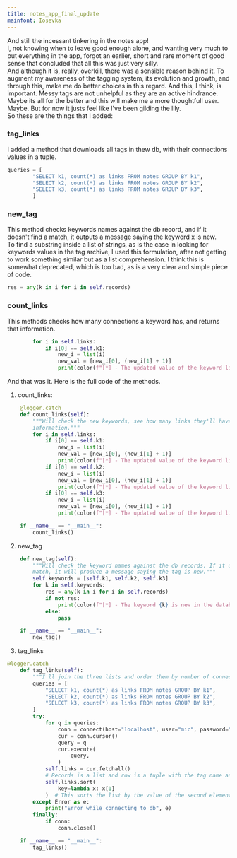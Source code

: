 ```yaml
---
title: notes_app_final_update
mainfont: Iosevka
---
```


And still the incessant tinkering in the notes app!  
I, not knowing when to leave good enough alone, and wanting very much to put
everything in the app, forgot an earlier, short and rare moment of good
sense that concluded that all this was just very silly.  
And although it is, really, overkill, there was a sensible reason behind it. To
augment my awareness of the tagging system, its evolution and growth, and
through this, make me do better choices in this regard. And this, I think, is
important. Messy tags are not unhelpful as they are an active hindrance.  
Maybe its all for the better and this will make me a more thoughtfull user.
Maybe. But for now it justs feel like I've been gilding the lily.  
So these are the things that I added:

### tag_links
I added a method that downloads all tags in thew db, with their connections
values in a tuple.  
```python
queries = [
        "SELECT k1, count(*) as links FROM notes GROUP BY k1",
        "SELECT k2, count(*) as links FROM notes GROUP BY k2",
        "SELECT k3, count(*) as links FROM notes GROUP BY k3",
        ]
```

### new_tag
This method checks keywords names against the db record, and if it doesn't find
a match, it outputs a message saying the keyword x is new.  
To find a substring inside a list of strings, as is the case in looking for
keywords values in the tag archive, I used this formulation, after not getting
to work something similar but as a list comprehension. I think this is somewhat
deprecated, which is too bad, as is a very clear and simple piece of code.
```python
res = any(k in i for i in self.records)
```

### count_links
This methods checks how many connections a keyword has, and returns that
information.  
```python
        for i in self.links:
            if i[0] == self.k1:
                new_i = list(i)
                new_val = [new_i[0], (new_i[1] + 1)]
                print(color(f"[*] - The updated value of the keyword links is {new_val}", fore="#c6f188"))
```
And that was it. Here is the full code of the methods.

1. count_links:
```python
    @logger.catch
    def count_links(self):
        """Will check the new keywords, see how many links they'll have, and return that
        information."""
        for i in self.links:
            if i[0] == self.k1:
                new_i = list(i)
                new_val = [new_i[0], (new_i[1] + 1)]
                print(color(f"[*] - The updated value of the keyword links is {new_val}", fore="#c6f188"))
            if i[0] == self.k2:
                new_i = list(i)
                new_val = [new_i[0], (new_i[1] + 1)]
                print(color(f"[*] - The updated value of the keyword links is {new_val}", fore="#c6f188"))
            if i[0] == self.k3:
                new_i = list(i)
                new_val = [new_i[0], (new_i[1] + 1)]
                print(color(f"[*] - The updated value of the keyword links is {new_val}", fore="#c6f188"))

    if __name__ == "__main__":
        count_links()
```

2. new_tag
```python
    def new_tag(self):
        """Will check the keyword names against the db records. If it doesn't find a
        match, it will produce a message saying the tag is new."""
        self.keywords = [self.k1, self.k2, self.k3]
        for k in self.keywords:
            res = any(k in i for i in self.records)
            if not res:
                print(color(f"[*] - The keyword {k} is new in the database.", fore="#f18892"))
            else:
                pass

    if __name__ == "__main__":
        new_tag()
```

3. tag_links
```python
@logger.catch
    def tag_links(self):
        """I'll join the three lists and order them by number of connections."""
        queries = [
            "SELECT k1, count(*) as links FROM notes GROUP BY k1",
            "SELECT k2, count(*) as links FROM notes GROUP BY k2",
            "SELECT k3, count(*) as links FROM notes GROUP BY k3",
        ]
        try:
            for q in queries:
                conn = connect(host="localhost", user="mic", password="xxxx", database="notes")
                cur = conn.cursor()
                query = q
                cur.execute(
                    query,
                )
            self.links = cur.fetchall()
            # Records is a list and row is a tuple with the tag name and number of connections.
            self.links.sort(
                key=lambda x: x[1]
            )  # This sorts the list by the value of the second element. https://tinyurl.com/yfn9alt7
        except Error as e:
            print("Error while connecting to db", e)
        finally:
            if conn:
                conn.close()

    if __name__ == "__main__":
        tag_links()

```
